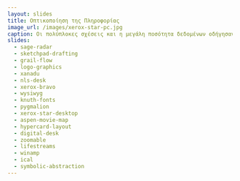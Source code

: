 ```yaml
---
layout: slides
title: Οπτικοποίηση της Πληροφορίας 
image_url: /images/xerox-star-pc.jpg
caption: Οι πολύπλοκες σχέσεις και η μεγάλη ποσότητα δεδομένων οδήγησαν στην ανάπτυξη της οπτικοποίησης της πληροφορίας, η οποία προσπαθεί να οργανώσει και κυρίως να επιτρέψει την διάδραση με δεδομένα σε ένα υψηλότερο επίπεδο από την αρχική μορφή τους. 
slides:
  - sage-radar 
  - sketchpad-drafting
  - grail-flow
  - logo-graphics
  - xanadu
  - nls-desk
  - xerox-bravo
  - wysiwyg
  - knuth-fonts
  - pygmalion
  - xerox-star-desktop
  - aspen-movie-map
  - hypercard-layout
  - digital-desk
  - zoomable
  - lifestreams
  - winamp
  - ical
  - symbolic-abstraction
---
```

